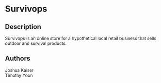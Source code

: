 # Survivops

## Description

Survivops is an online store for a hypothetical local retail business that sells outdoor and survival products.

## Authors
Joshua Kaiser  
Timothy Yoon
